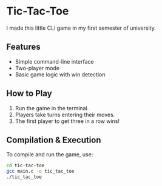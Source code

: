 # Tic-Tac-Toe

I made this little CLI game in my first semester of university. 

## Features
- Simple command-line interface
- Two-player mode
- Basic game logic with win detection

## How to Play
1. Run the game in the terminal.
2. Players take turns entering their moves.
3. The first player to get three in a row wins!

## Compilation & Execution
To compile and run the game, use:
```sh
cd tic-tac-toe
gcc main.c -o tic_tac_toe
./tic_tac_toe
```

